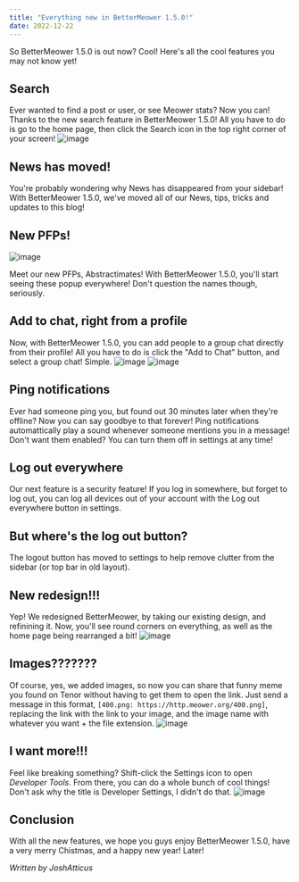 ```yaml
---
title: "Everything new in BetterMeower 1.5.0!"
date: 2022-12-22
---
```

So BetterMeower 1.5.0 is out now? Cool! Here's all the cool features you may not know yet!
## Search
Ever wanted to find a post or user, or see Meower stats? Now you can! Thanks to the new search feature in BetterMeower 1.5.0! All you have to do is go to the home page, then click the Search icon in the top right corner of your screen!
![image](https://user-images.githubusercontent.com/72828296/209055955-5f80b55d-9c81-4812-a272-7705bc9c8d65.png)

## News has moved!
You're probably wondering why News has disappeared from your sidebar! With BetterMeower 1.5.0, we've moved all of our News, tips, tricks and updates to this blog!

## New PFPs!
![image](https://user-images.githubusercontent.com/72828296/209056117-09e6d35b-c470-40a8-8649-998000444732.png)

Meet our new PFPs, Abstractimates! With BetterMeower 1.5.0, you'll start seeing these popup everywhere! Don't question the names though, seriously.

## Add to chat, right from a profile
Now, with BetterMeower 1.5.0, you can add people to a group chat directly from their profile! All you have to do is click the "Add to Chat" button, and select a group chat! Simple.
![image](https://user-images.githubusercontent.com/72828296/209056761-1b4f55e8-71a8-4bdb-8e78-71ab60f13ab6.png)
![image](https://user-images.githubusercontent.com/72828296/209056806-5ec2b7ee-47af-4178-b395-8e773ead5e6e.png)

## Ping notifications
Ever had someone ping you, but found out 30 minutes later when they're offline? Now you can say goodbye to that forever! Ping notifications automattically play a sound whenever someone mentions you in a message!
Don't want them enabled? You can turn them off in settings at any time!

## Log out everywhere
Our next feature is a security feature! If you log in somewhere, but forget to log out, you can log all devices out of your account with the Log out everywhere button in settings.

## But where's the log out button?
The logout button has moved to settings to help remove clutter from the sidebar (or top bar in old layout).

## New redesign!!!
Yep! We redesigned BetterMeower, by taking our existing design, and refinining it. Now, you'll see round corners on everything, as well as the home page being rearranged a bit!
![image](https://user-images.githubusercontent.com/72828296/209057533-204de637-43b1-46e2-b6c4-a5a58659c94a.png)

## Images???????
Of course, yes, we added images, so now you can share that funny meme you found on Tenor without having to get them to open the link.
Just send a message in this format, `[400.png: https://http.meower.org/400.png]`, replacing the link with the link to your image, and the image name with whatever you want + the file extension.
![image](https://user-images.githubusercontent.com/72828296/209057812-ee66b4ea-a6bd-45db-9c04-1cb4c0b695d3.png)

## I want more!!!
Feel like breaking something? Shift-click the Settings icon to open *Developer Tools*. From there, you can do a whole bunch of cool things! Don't ask why the title is Developer Settings, I didn't do that.
![image](https://user-images.githubusercontent.com/72828296/209058122-38defaec-1b4c-47ec-a661-55eb014c6f6e.png)

## Conclusion
With all the new features, we hope you guys enjoy BetterMeower 1.5.0, have a very merry Chistmas, and a happy new year! Later!

*Written by JoshAtticus*

